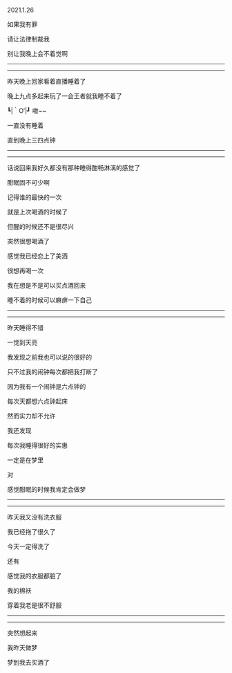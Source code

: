 2021.1.26

如果我有罪

请让法律制裁我

别让我晚上会不着觉啊

------

-------

昨天晚上回家看着直播睡着了

晚上九点多起来玩了一会王者就我睡不着了

┗|｀O′|┛ 嗷~~

一直没有睡着

直到晚上三四点钟

-------

-----

话说回来我好久都没有那种睡得酣畅淋漓的感觉了

酣眠固不可少啊

记得谁的最快的一次

就是上次喝酒的时候了

但醒的时候还不是很尽兴

突然很想喝酒了

感觉我已经恋上了美酒

很想再喝一次

我在想是不是可以买点酒回来

睡不着的时候可以麻痹一下自己



-------

----------



昨天睡得不错

一觉到天亮

我发现之前我也可以说的很好的

只不过我的闹钟每次都把我打断了

因为我有一个闹钟是六点钟的

每次天都想六点钟起床

然而实力却不允许

我还发现

每次我睡得很好的实惠

一定是在梦里

对

感觉酣眠的时候我肯定会做梦

------

-----

昨天我又没有洗衣服

我已经拖了很久了

今天一定得洗了

还有

感觉我的衣服都脏了

我的棉袄

穿着我老是很不舒服

------

------

突然想起来

我昨天做梦

梦到我去买酒了